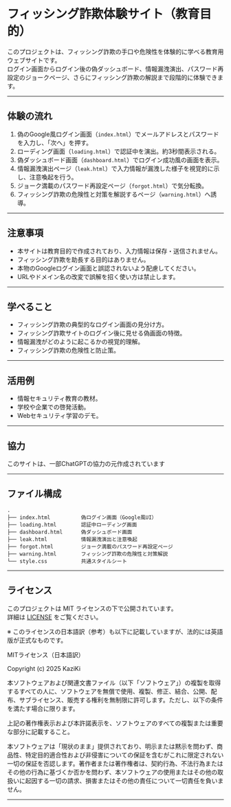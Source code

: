 # フィッシング詐欺体験サイト（教育目的）

このプロジェクトは、フィッシング詐欺の手口や危険性を体験的に学べる教育用ウェブサイトです。  
ログイン画面からログイン後の偽ダッシュボード、情報漏洩演出、パスワード再設定のジョークページ、さらにフィッシング詐欺の解説まで段階的に体験できます。

---

## 体験の流れ

1. 偽のGoogle風ログイン画面（`index.html`）でメールアドレスとパスワードを入力し、「次へ」を押す。  
2. ローディング画面（`loading.html`）で認証中を演出。約3秒間表示される。  
3. 偽ダッシュボード画面（`dashboard.html`）でログイン成功風の画面を表示。  
4. 情報漏洩演出ページ（`leak.html`）で入力情報が漏洩した様子を視覚的に示し、注意喚起を行う。  
5. ジョーク満載のパスワード再設定ページ（`forgot.html`）で気分転換。  
6. フィッシング詐欺の危険性と対策を解説するページ（`warning.html`）へ誘導。

---

## 注意事項

- 本サイトは教育目的で作成されており、入力情報は保存・送信されません。  
- フィッシング詐欺を助長する目的はありません。  
- 本物のGoogleログイン画面と誤認されないよう配慮してください。 
- URLやドメイン名の改変で誤解を招く使い方は禁止します。

---

## 学べること

- フィッシング詐欺の典型的なログイン画面の見分け方。  
- フィッシング詐欺サイトのログイン後に見せる偽画面の特徴。  
- 情報漏洩がどのように起こるかの視覚的理解。  
- フィッシング詐欺の危険性と防止策。

---

## 活用例

- 情報セキュリティ教育の教材。  
- 学校や企業での啓発活動。  
- Webセキュリティ学習のデモ。

---

## 協力

このサイトは、一部ChatGPTの協力の元作成されています

---

## ファイル構成

```plaintext
.
├── index.html          偽ログイン画面（Google風UI）
├── loading.html        認証中ローディング画面
├── dashboard.html      偽ダッシュボード画面
├── leak.html           情報漏洩演出と注意喚起
├── forgot.html         ジョーク満載のパスワード再設定ページ
├── warning.html        フィッシング詐欺の危険性と対策解説
└── style.css           共通スタイルシート
```
---

## ライセンス

このプロジェクトは MIT ライセンスの下で公開されています。  
詳細は [LICENSE](./LICENSE) をご覧ください。

※ このライセンスの日本語訳（参考）も以下に記載していますが、法的には英語版が正式なものです。

MITライセンス（日本語訳）

Copyright (c) 2025 KaziKi

本ソフトウェアおよび関連文書ファイル（以下「ソフトウェア」）の複製を取得するすべての人に、ソフトウェアを無償で使用、複製、修正、結合、公開、配布、サブライセンス、販売する権利を無制限に許可します。ただし、以下の条件を満たす場合に限ります。

上記の著作権表示および本許諾表示を、ソフトウェアのすべての複製または重要な部分に記載すること。

本ソフトウェアは「現状のまま」提供されており、明示または黙示を問わず、商品性、特定目的適合性および非侵害についての保証を含むがこれに限定されない一切の保証を否認します。著作者または著作権者は、契約行為、不法行為またはその他の行為に基づくか否かを問わず、本ソフトウェアの使用またはその他の取扱いに起因する一切の請求、損害またはその他の責任について一切責任を負いません。

---
